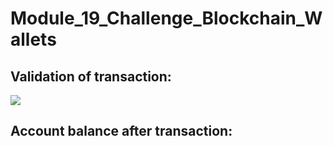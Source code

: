 # Module_19_Challenge_Blockchain_Wallets

## Validation of transaction:

![](Validated_transaction_hash.png)

## Account balance after transaction:

![]()

